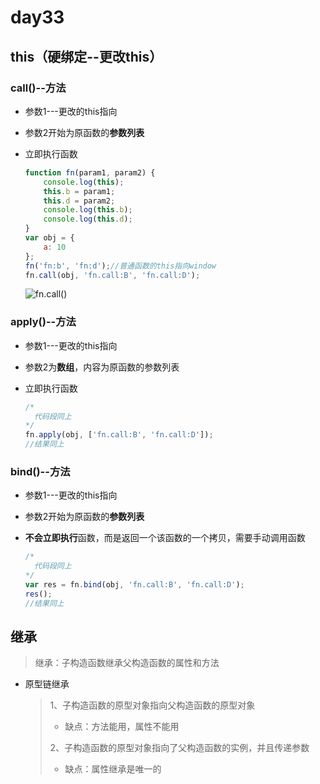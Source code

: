 # day33

## this（硬绑定--更改this）

### call()--方法

- 参数1---更改的this指向

- 参数2开始为原函数的**参数列表**

- 立即执行函数

  ```js
  function fn(param1, param2) {
      console.log(this);
      this.b = param1;
      this.d = param2;
      console.log(this.b);
      console.log(this.d);
  }
  var obj = {
      a: 10
  };
  fn('fn:b', 'fn:d');//普通函数的this指向window
  fn.call(obj, 'fn.call:B', 'fn.call:D');
  ```

  ![fn.call()](D:\1_2020Web\Note\06_JS高级\day_33\media\fn.call().jpg)

### apply()--方法

- 参数1---更改的this指向

- 参数2为**数组**，内容为原函数的参数列表

- 立即执行函数

  ```js
  /*
  	代码段同上
  */
  fn.apply(obj, ['fn.call:B', 'fn.call:D']);
  //结果同上
  ```

### bind()--方法

- 参数1---更改的this指向
- 参数2开始为原函数的**参数列表**

- **不会立即执行**函数，而是返回一个该函数的一个拷贝，需要手动调用函数

  ```js
  /*
  	代码段同上
  */
  var res = fn.bind(obj, 'fn.call:B', 'fn.call:D');
  res();
  //结果同上
  ```

## 继承

> 继承：子构造函数继承父构造函数的属性和方法

- 原型链继承

  > 1、子构造函数的原型对象指向父构造函数的原型对象
  >
  > - 缺点：方法能用，属性不能用
  >
  > 2、子构造函数的原型对象指向了父构造函数的实例，并且传递参数
  >
  > - 缺点：属性继承是唯一的

